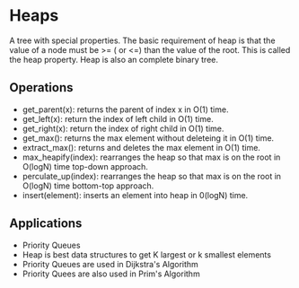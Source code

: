 # Heaps
A tree with special properties. The basic requirement of heap is that the value of a node must be >= ( or <=) than the value of the root. This is called the heap property. Heap is also an complete binary tree.  

## Operations
* get_parent(x): returns the parent of index x in O(1) time.
* get_left(x): return the index of left child in O(1) time.
* get_right(x): return the index of right child in O(1) time.
* get_max(): returns the max element without deleteing it in O(1) time.
* extract_max(): returns and deletes the max element in O(1) time.
* max_heapify(index): rearranges the heap so that max is on the root in O(logN) time top-down approach.
* perculate_up(index): rearranges the heap so that max is on the root in O(logN) time bottom-top approach.
* insert(element): inserts an element into heap in 0(logN) time.

## Applications
* Priority Queues
* Heap is best data structures to get K largest or k smallest elements
* Priority Queues are used in Dijkstra's Algorithm
* Priority Quees are also used in Prim's Algorithm